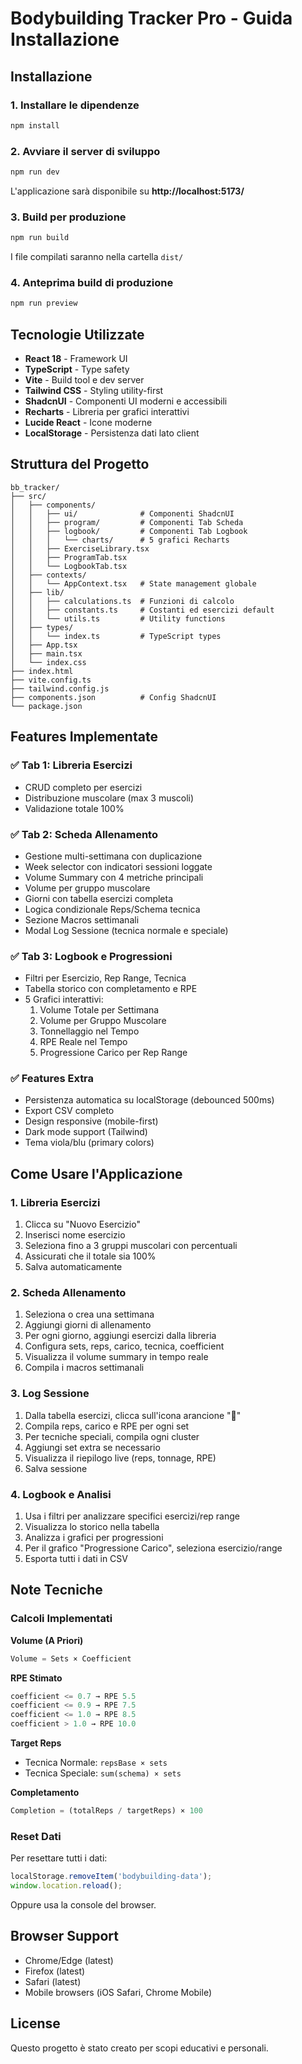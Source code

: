 # Bodybuilding Tracker Pro - Guida Installazione

## Installazione

### 1. Installare le dipendenze
```bash
npm install
```

### 2. Avviare il server di sviluppo
```bash
npm run dev
```

L'applicazione sarà disponibile su **http://localhost:5173/**

### 3. Build per produzione
```bash
npm run build
```

I file compilati saranno nella cartella `dist/`

### 4. Anteprima build di produzione
```bash
npm run preview
```

## Tecnologie Utilizzate

- **React 18** - Framework UI
- **TypeScript** - Type safety
- **Vite** - Build tool e dev server
- **Tailwind CSS** - Styling utility-first
- **ShadcnUI** - Componenti UI moderni e accessibili
- **Recharts** - Libreria per grafici interattivi
- **Lucide React** - Icone moderne
- **LocalStorage** - Persistenza dati lato client

## Struttura del Progetto

```
bb_tracker/
├── src/
│   ├── components/
│   │   ├── ui/              # Componenti ShadcnUI
│   │   ├── program/         # Componenti Tab Scheda
│   │   ├── logbook/         # Componenti Tab Logbook
│   │   │   └── charts/      # 5 grafici Recharts
│   │   ├── ExerciseLibrary.tsx
│   │   ├── ProgramTab.tsx
│   │   └── LogbookTab.tsx
│   ├── contexts/
│   │   └── AppContext.tsx   # State management globale
│   ├── lib/
│   │   ├── calculations.ts  # Funzioni di calcolo
│   │   ├── constants.ts     # Costanti ed esercizi default
│   │   └── utils.ts         # Utility functions
│   ├── types/
│   │   └── index.ts         # TypeScript types
│   ├── App.tsx
│   ├── main.tsx
│   └── index.css
├── index.html
├── vite.config.ts
├── tailwind.config.js
├── components.json          # Config ShadcnUI
└── package.json
```

## Features Implementate

### ✅ Tab 1: Libreria Esercizi
- CRUD completo per esercizi
- Distribuzione muscolare (max 3 muscoli)
- Validazione totale 100%

### ✅ Tab 2: Scheda Allenamento
- Gestione multi-settimana con duplicazione
- Week selector con indicatori sessioni loggate
- Volume Summary con 4 metriche principali
- Volume per gruppo muscolare
- Giorni con tabella esercizi completa
- Logica condizionale Reps/Schema tecnica
- Sezione Macros settimanali
- Modal Log Sessione (tecnica normale e speciale)

### ✅ Tab 3: Logbook e Progressioni
- Filtri per Esercizio, Rep Range, Tecnica
- Tabella storico con completamento e RPE
- 5 Grafici interattivi:
  1. Volume Totale per Settimana
  2. Volume per Gruppo Muscolare
  3. Tonnellaggio nel Tempo
  4. RPE Reale nel Tempo
  5. Progressione Carico per Rep Range

### ✅ Features Extra
- Persistenza automatica su localStorage (debounced 500ms)
- Export CSV completo
- Design responsive (mobile-first)
- Dark mode support (Tailwind)
- Tema viola/blu (primary colors)

## Come Usare l'Applicazione

### 1. Libreria Esercizi
1. Clicca su "Nuovo Esercizio"
2. Inserisci nome esercizio
3. Seleziona fino a 3 gruppi muscolari con percentuali
4. Assicurati che il totale sia 100%
5. Salva automaticamente

### 2. Scheda Allenamento
1. Seleziona o crea una settimana
2. Aggiungi giorni di allenamento
3. Per ogni giorno, aggiungi esercizi dalla libreria
4. Configura sets, reps, carico, tecnica, coefficient
5. Visualizza il volume summary in tempo reale
6. Compila i macros settimanali

### 3. Log Sessione
1. Dalla tabella esercizi, clicca sull'icona arancione "📝"
2. Compila reps, carico e RPE per ogni set
3. Per tecniche speciali, compila ogni cluster
4. Aggiungi set extra se necessario
5. Visualizza il riepilogo live (reps, tonnage, RPE)
6. Salva sessione

### 4. Logbook e Analisi
1. Usa i filtri per analizzare specifici esercizi/rep range
2. Visualizza lo storico nella tabella
3. Analizza i grafici per progressioni
4. Per il grafico "Progressione Carico", seleziona esercizio/range
5. Esporta tutti i dati in CSV

## Note Tecniche

### Calcoli Implementati

**Volume (A Priori)**
```typescript
Volume = Sets × Coefficient
```

**RPE Stimato**
```typescript
coefficient <= 0.7 → RPE 5.5
coefficient <= 0.9 → RPE 7.5
coefficient <= 1.0 → RPE 8.5
coefficient > 1.0 → RPE 10.0
```

**Target Reps**
- Tecnica Normale: `repsBase × sets`
- Tecnica Speciale: `sum(schema) × sets`

**Completamento**
```typescript
Completion = (totalReps / targetReps) × 100
```

### Reset Dati
Per resettare tutti i dati:
```javascript
localStorage.removeItem('bodybuilding-data');
window.location.reload();
```

Oppure usa la console del browser.

## Browser Support

- Chrome/Edge (latest)
- Firefox (latest)
- Safari (latest)
- Mobile browsers (iOS Safari, Chrome Mobile)

## License

Questo progetto è stato creato per scopi educativi e personali.
